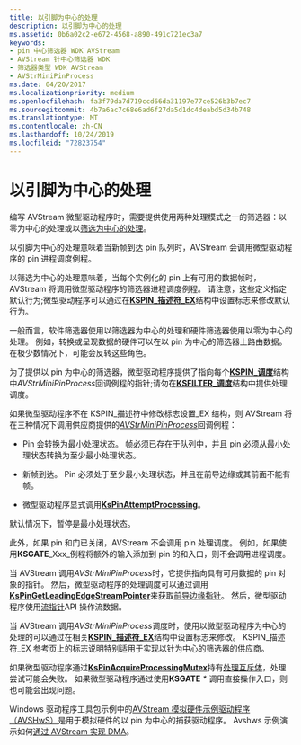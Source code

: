 ```yaml
---
title: 以引脚为中心的处理
description: 以引脚为中心的处理
ms.assetid: 0b6a02c2-e672-4568-a890-491c721ec3a7
keywords:
- pin 中心筛选器 WDK AVStream
- AVStream 针中心筛选器 WDK
- 筛选器类型 WDK AVStream
- AVStrMiniPinProcess
ms.date: 04/20/2017
ms.localizationpriority: medium
ms.openlocfilehash: fa3f79da7d719ccd66da31197e77ce526b3b7ec7
ms.sourcegitcommit: 4b7a6ac7c68e6ad6f27da5d1dc4deabd5d34b748
ms.translationtype: MT
ms.contentlocale: zh-CN
ms.lasthandoff: 10/24/2019
ms.locfileid: "72823754"
---
```

# <a name="pin-centric-processing"></a>以引脚为中心的处理





编写 AVStream 微型驱动程序时，需要提供使用两种处理模式之一的筛选器：以零为中心的处理或以[筛选为中心的处理](filter-centric-processing.md)。

以引脚为中心的处理意味着当新帧到达 pin 队列时，AVStream 会调用微型驱动程序的 pin 进程调度例程。

以筛选为中心的处理意味着，当每个实例化的 pin 上有可用的数据帧时，AVStream 将调用微型驱动程序的筛选器进程调度例程。 请注意，这些定义指定默认行为;微型驱动程序可以通过在[**KSPIN\_描述符\_EX**](https://docs.microsoft.com/windows-hardware/drivers/ddi/ks/ns-ks-_kspin_descriptor_ex)结构中设置标志来修改默认行为。

一般而言，软件筛选器使用以筛选器为中心的处理和硬件筛选器使用以零为中心的处理。 例如，转换或呈现数据的硬件可以在以 pin 为中心的筛选器上路由数据。 在极少数情况下，可能会反转这些角色。

为了提供以 pin 为中心的筛选器，微型驱动程序提供了指向每个[**KSPIN\_调度**](https://docs.microsoft.com/windows-hardware/drivers/ddi/ks/ns-ks-_kspin_dispatch)结构中*AVStrMiniPinProcess*回调例程的指针;请勿在[**KSFILTER\_调度**](https://docs.microsoft.com/windows-hardware/drivers/ddi/ks/ns-ks-_ksfilter_dispatch)结构中提供处理调度。

如果微型驱动程序不在 KSPIN\_描述符中修改标志设置\_EX 结构，则 AVStream 将在三种情况下调用供应商提供的[*AVStrMiniPinProcess*](https://docs.microsoft.com/windows-hardware/drivers/ddi/ks/nc-ks-pfnkspin)回调例程：

-   Pin 会转换为最小处理状态。 帧必须已存在于队列中，并且 pin 必须从最小处理状态转换为至少最小处理状态。

-   新帧到达。 Pin 必须处于至少最小处理状态，并且在前导边缘或其前面不能有帧。

-   微型驱动程序显式调用[**KsPinAttemptProcessing**](https://docs.microsoft.com/windows-hardware/drivers/ddi/ks/nf-ks-kspinattemptprocessing)。

默认情况下，暂停是最小处理状态。

此外，如果 pin 和门已关闭，AVStream 不会调用 pin 处理调度。 例如，如果使用**KSGATE**_Xxx_例程将额外的输入添加到 pin 的和入口，则不会调用进程调度。

当 AVStream 调用*AVStrMiniPinProcess*时，它提供指向具有可用数据的 pin 对象的指针。 然后，微型驱动程序的处理调度可以通过调用[**KsPinGetLeadingEdgeStreamPointer**](https://docs.microsoft.com/windows-hardware/drivers/ddi/ks/nf-ks-kspingetleadingedgestreampointer)来获取[前导边缘指针](leading-and-trailing-edge-stream-pointers.md)。 然后，微型驱动程序使用[流指针](stream-pointers.md)API 操作流数据。

当 AVStream 调用*AVStrMiniPinProcess*调度时，使用以微型驱动程序为中心的处理的可以通过在相关[**KSPIN\_描述符\_EX**](https://docs.microsoft.com/windows-hardware/drivers/ddi/ks/ns-ks-_kspin_descriptor_ex)结构中设置标志来修改。 KSPIN\_描述符\_EX 参考页上的标志说明特别适用于实现以针为中心的筛选器的供应商。

如果微型驱动程序通过[**KsPinAcquireProcessingMutex**](https://docs.microsoft.com/windows-hardware/drivers/ddi/ks/nf-ks-kspinacquireprocessingmutex)持有[处理互斥体](processing-mutex-in-avstream.md)，处理尝试可能会失败。 如果微型驱动程序通过使用**KSGATE** _\*_ 调用直接操作入口，则也可能会出现问题。

Windows 驱动程序工具包示例中的[AVStream 模拟硬件示例驱动程序（AVSHwS）](https://go.microsoft.com/fwlink/p/?linkid=256083)是用于模拟硬件的以 pin 为中心的捕获驱动程序。 Avshws 示例演示如何[通过 AVStream 实现 DMA](avstream-dma-services.md)。

 

 




